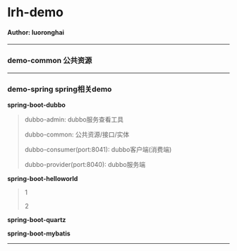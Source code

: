 # lrh-demo

#### Author: luoronghai
---------------------------------------------------

### demo-common 公共资源

---------------------------------------------------

### demo-spring spring相关demo
    
**spring-boot-dubbo**
> dubbo-admin: dubbo服务查看工具
>
> dubbo-common: 公共资源/接口/实体
>
> dubbo-consumer(port:8041): dubbo客户端(消费端)
>
> dubbo-provider(port:8040): dubbo服务端
    
**spring-boot-helloworld**
>1
>
>2
    
**spring-boot-quartz**
>
>
>
    
**spring-boot-mybatis**

---------------------------------------------------










